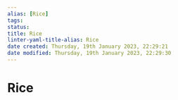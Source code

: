 ```yaml
---
alias: [Rice]
tags: 
status:
title: Rice
linter-yaml-title-alias: Rice
date created: Thursday, 19th January 2023, 22:29:21
date modified: Thursday, 19th January 2023, 22:29:30
---
```


# Rice